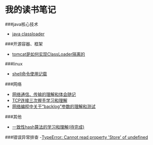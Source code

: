 # 我的读书笔记
###java核心技术
- [java classloader](./classloader.md)

###开源容器、框架
- [tomcat是如何实现ClassLoader隔离的](./tomcat_classloader.md) 
 
###linux
- [shell命令使用记载](./shell.md)   


###网络

- [网络通信、传输的理解和体会随记](./network_note1.md)
- [TCP连接三次握手学习和理解](./network_tcp.md)
- [网络编程中关于“backlog”参数的理解和测试](./network_backlog.md)


###其他
- [一致性hash算法的学习和理解(待完成)](./network_note1.md)

###错误异常排查
-[TypeError: Cannot read property 'Store' of undefined](./error_nodejs1.md)


